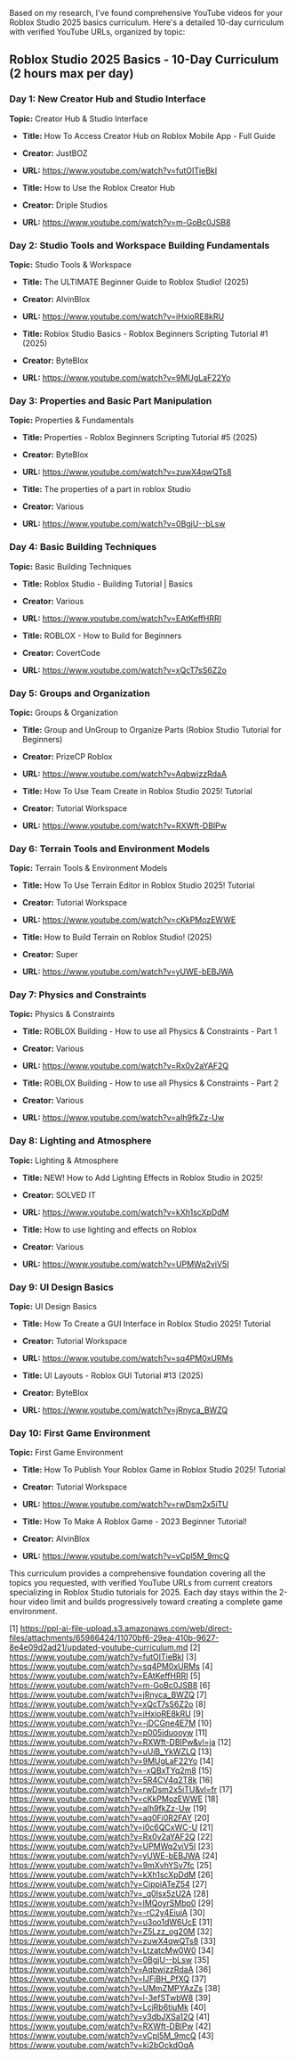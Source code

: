 Based on my research, I've found comprehensive YouTube videos for your Roblox Studio 2025 basics curriculum. Here's a detailed 10-day curriculum with verified YouTube URLs, organized by topic:

## Roblox Studio 2025 Basics - 10-Day Curriculum (2 hours max per day)

### **Day 1: New Creator Hub and Studio Interface**
**Topic:** Creator Hub & Studio Interface
- **Title:** How To Access Creator Hub on Roblox Mobile App - Full Guide
- **Creator:** JustBOZ
- **URL:** https://www.youtube.com/watch?v=futOITieBkI

- **Title:** How to Use the Roblox Creator Hub
- **Creator:** Driple Studios
- **URL:** https://www.youtube.com/watch?v=m-GoBc0JSB8

### **Day 2: Studio Tools and Workspace Building Fundamentals**
**Topic:** Studio Tools & Workspace
- **Title:** The ULTIMATE Beginner Guide to Roblox Studio! (2025)
- **Creator:** AlvinBlox
- **URL:** https://www.youtube.com/watch?v=iHxioRE8kRU

- **Title:** Roblox Studio Basics - Roblox Beginners Scripting Tutorial #1 (2025)
- **Creator:** ByteBlox
- **URL:** https://www.youtube.com/watch?v=9MUgLaF22Yo

### **Day 3: Properties and Basic Part Manipulation**
**Topic:** Properties & Fundamentals
- **Title:** Properties - Roblox Beginners Scripting Tutorial #5 (2025)
- **Creator:** ByteBlox
- **URL:** https://www.youtube.com/watch?v=zuwX4qwQTs8

- **Title:** The properties of a part in roblox Studio
- **Creator:** Various
- **URL:** https://www.youtube.com/watch?v=0BgjU--bLsw

### **Day 4: Basic Building Techniques**
**Topic:** Basic Building Techniques
- **Title:** Roblox Studio - Building Tutorial | Basics
- **Creator:** Various
- **URL:** https://www.youtube.com/watch?v=EAtKeffHRRI

- **Title:** ROBLOX - How to Build for Beginners
- **Creator:** CovertCode
- **URL:** https://www.youtube.com/watch?v=xQcT7sS6Z2o

### **Day 5: Groups and Organization**
**Topic:** Groups & Organization
- **Title:** Group and UnGroup to Organize Parts (Roblox Studio Tutorial for Beginners)
- **Creator:** PrizeCP Roblox
- **URL:** https://www.youtube.com/watch?v=AqbwjzzRdaA

- **Title:** How To Use Team Create in Roblox Studio 2025! Tutorial
- **Creator:** Tutorial Workspace
- **URL:** https://www.youtube.com/watch?v=RXWft-DBlPw

### **Day 6: Terrain Tools and Environment Models**
**Topic:** Terrain Tools & Environment Models
- **Title:** How To Use Terrain Editor in Roblox Studio 2025! Tutorial
- **Creator:** Tutorial Workspace
- **URL:** https://www.youtube.com/watch?v=cKkPMozEWWE

- **Title:** How to Build Terrain on Roblox Studio! (2025)
- **Creator:** Super
- **URL:** https://www.youtube.com/watch?v=yUWE-bEBJWA

### **Day 7: Physics and Constraints**
**Topic:** Physics & Constraints
- **Title:** ROBLOX Building - How to use all Physics & Constraints - Part 1
- **Creator:** Various
- **URL:** https://www.youtube.com/watch?v=Rx0v2aYAF2Q

- **Title:** ROBLOX Building - How to use all Physics & Constraints - Part 2
- **Creator:** Various
- **URL:** https://www.youtube.com/watch?v=aIh9fkZz-Uw

### **Day 8: Lighting and Atmosphere**
**Topic:** Lighting & Atmosphere
- **Title:** NEW! How to Add Lighting Effects in Roblox Studio in 2025!
- **Creator:** SOLVED IT
- **URL:** https://www.youtube.com/watch?v=kXh1scXpDdM

- **Title:** How to use lighting and effects on Roblox
- **Creator:** Various
- **URL:** https://www.youtube.com/watch?v=UPMWq2viV5I

### **Day 9: UI Design Basics**
**Topic:** UI Design Basics
- **Title:** How To Create a GUI Interface in Roblox Studio 2025! Tutorial
- **Creator:** Tutorial Workspace
- **URL:** https://www.youtube.com/watch?v=sq4PM0xURMs

- **Title:** UI Layouts - Roblox GUI Tutorial #13 (2025)
- **Creator:** ByteBlox
- **URL:** https://www.youtube.com/watch?v=jRnyca_BWZQ

### **Day 10: First Game Environment**
**Topic:** First Game Environment
- **Title:** How To Publish Your Roblox Game in Roblox Studio 2025! Tutorial
- **Creator:** Tutorial Workspace
- **URL:** https://www.youtube.com/watch?v=rwDsm2x5iTU

- **Title:** How To Make A Roblox Game - 2023 Beginner Tutorial!
- **Creator:** AlvinBlox
- **URL:** https://www.youtube.com/watch?v=vCpl5M_9mcQ

This curriculum provides a comprehensive foundation covering all the topics you requested, with verified YouTube URLs from current creators specializing in Roblox Studio tutorials for 2025. Each day stays within the 2-hour video limit and builds progressively toward creating a complete game environment.

[1] https://ppl-ai-file-upload.s3.amazonaws.com/web/direct-files/attachments/65986424/11070bf6-29ea-410b-9627-8e4e09d2ad21/updated-youtube-curriculum.md
[2] https://www.youtube.com/watch?v=futOITieBkI
[3] https://www.youtube.com/watch?v=sq4PM0xURMs
[4] https://www.youtube.com/watch?v=EAtKeffHRRI
[5] https://www.youtube.com/watch?v=m-GoBc0JSB8
[6] https://www.youtube.com/watch?v=jRnyca_BWZQ
[7] https://www.youtube.com/watch?v=xQcT7sS6Z2o
[8] https://www.youtube.com/watch?v=iHxioRE8kRU
[9] https://www.youtube.com/watch?v=-jDCGne4E7M
[10] https://www.youtube.com/watch?v=p005iduooyw
[11] https://www.youtube.com/watch?v=RXWft-DBlPw&vl=ja
[12] https://www.youtube.com/watch?v=uUiB_YkWZLQ
[13] https://www.youtube.com/watch?v=9MUgLaF22Yo
[14] https://www.youtube.com/watch?v=-xQBxTYq2m8
[15] https://www.youtube.com/watch?v=5R4CV4q2T8k
[16] https://www.youtube.com/watch?v=rwDsm2x5iTU&vl=fr
[17] https://www.youtube.com/watch?v=cKkPMozEWWE
[18] https://www.youtube.com/watch?v=aIh9fkZz-Uw
[19] https://www.youtube.com/watch?v=aq0Fi0R2FAY
[20] https://www.youtube.com/watch?v=i0c6QCxWC-U
[21] https://www.youtube.com/watch?v=Rx0v2aYAF2Q
[22] https://www.youtube.com/watch?v=UPMWq2viV5I
[23] https://www.youtube.com/watch?v=yUWE-bEBJWA
[24] https://www.youtube.com/watch?v=9mXvhYSv7fc
[25] https://www.youtube.com/watch?v=kXh1scXpDdM
[26] https://www.youtube.com/watch?v=CippiATeZ54
[27] https://www.youtube.com/watch?v=_q0Isx5zU2A
[28] https://www.youtube.com/watch?v=lMQoyrSMbp0
[29] https://www.youtube.com/watch?v=-rC2y4EiuiA
[30] https://www.youtube.com/watch?v=u3oo1dW6UcE
[31] https://www.youtube.com/watch?v=Z5Lzz_og20M
[32] https://www.youtube.com/watch?v=zuwX4qwQTs8
[33] https://www.youtube.com/watch?v=LtzatcMw0W0
[34] https://www.youtube.com/watch?v=0BgjU--bLsw
[35] https://www.youtube.com/watch?v=AqbwjzzRdaA
[36] https://www.youtube.com/watch?v=IJFjBH_PfXQ
[37] https://www.youtube.com/watch?v=UMmZMPYAzZs
[38] https://www.youtube.com/watch?v=l-3efSTwbW8
[39] https://www.youtube.com/watch?v=LcjRb6tiuMk
[40] https://www.youtube.com/watch?v=v3dbJXSa12Q
[41] https://www.youtube.com/watch?v=RXWft-DBlPw
[42] https://www.youtube.com/watch?v=vCpl5M_9mcQ
[43] https://www.youtube.com/watch?v=ki2bOckdOqA